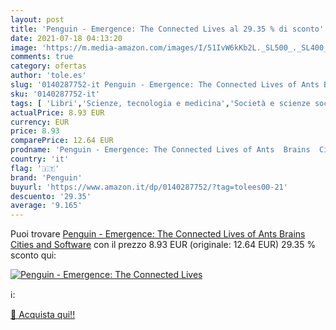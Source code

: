 ```yaml
---
layout: post
title: 'Penguin - Emergence: The Connected Lives al 29.35 % di sconto'
date: 2021-07-18 04:13:20
image: 'https://m.media-amazon.com/images/I/51IvW6kKb2L._SL500_._SL400_.jpg'
comments: true
category: ofertas
author: 'tole.es'
slug: '0140287752-it Penguin - Emergence: The Connected Lives of Ants Brains...'
sku: '0140287752-it'
tags: [ 'Libri','Scienze, tecnologia e medicina','Società e scienze sociali','Storia','Storia sociale e culturale','Studi culturali e sociali','penguin', ]
actualPrice: 8.93 EUR
currency: EUR
price: 8.93
comparePrice: 12.64 EUR
prodname: 'Penguin - Emergence: The Connected Lives of Ants  Brains  Cities and Software'
country: 'it'
flag: '🇮🇹'
brand: 'Penguin'
buyurl: 'https://www.amazon.it/dp/0140287752/?tag=tolees00-21'
descuento: '29.35'
average: '9.165'
---
```


Puoi trovare [Penguin - Emergence: The Connected Lives of Ants  Brains  Cities and Software](https://www.amazon.it/dp/0140287752/?tag=tolees00-21) con il prezzo 8.93 EUR (originale: 12.64 EUR) 29.35 % sconto qui:

[![Penguin - Emergence: The Connected Lives](https://m.media-amazon.com/images/I/51IvW6kKb2L._SL500_._SL400_.jpg)](https://www.amazon.it/dp/0140287752/?tag=tolees00-21)

ℹ️:


[🛒 Acquista qui!!](https://www.amazon.it/dp/0140287752/?tag=tolees00-21)

